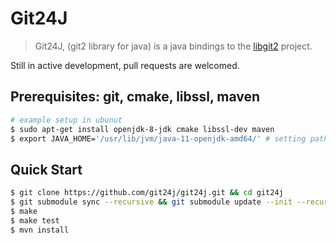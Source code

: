 
# Git24J 
> Git24J, (git2 library for java) is a java bindings to the [libgit2](http://libgit2.github.com/) project.

Still in active development, pull requests are welcomed.

## Prerequisites: git, cmake, libssl, maven
```bash
# example setup in ubunut
$ sudo apt-get install openjdk-8-jdk cmake libssl-dev maven
$ export JAVA_HOME='/usr/lib/jvm/java-11-openjdk-amd64/' # setting path to build jni

```
## Quick Start

```bash
$ git clone https://github.com/git24j/git24j.git && cd git24j
$ git submodule sync --recursive && git submodule update --init --recursive
$ make
$ make test
$ mvn install
``` 

